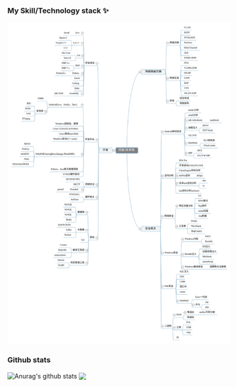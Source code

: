 ### My Skill/Technology stack ✨
![](https://raw.githubusercontent.com/spianmo/spianmo/master/Silk.svg)
### Github stats
 <img align="center" src="https://github-readme-stats.anuraghazra1.vercel.app/api?username=spianmo&show_icons=true&include_all_commits=true&theme=material-palenight" alt="Anurag's github stats" />
<img align="center" src="https://github-readme-stats.anuraghazra1.vercel.app/api/top-langs/?username=spianmo&layout=compact&theme=material-palenight" />
